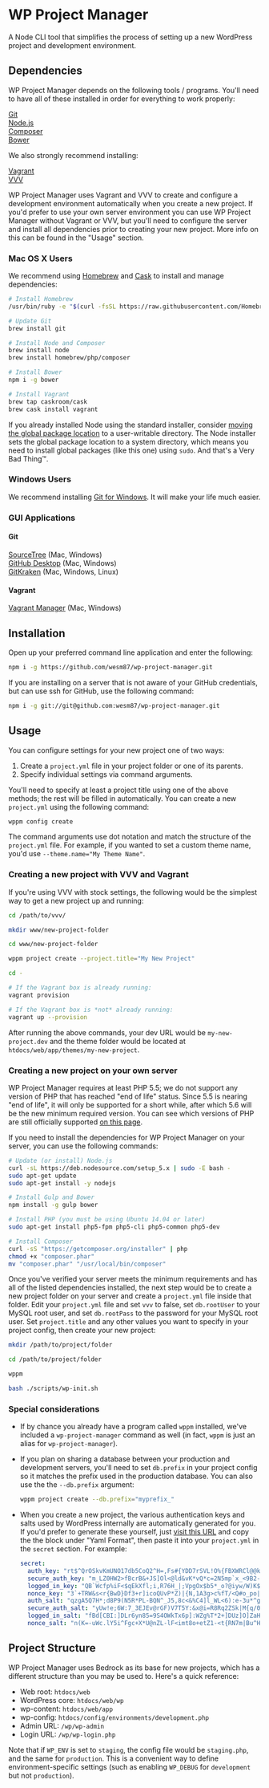 WP Project Manager
==================

<!--
ADD THESE LATER:

(David-DM needs to fix this: https://github.com/alanshaw/david-www/issues/176)

[![GitHub release][github-img]][github-url]
[![npm Version][npm-img]][npm-url]
[![Dependency Status][david-img]][david-url]
[![Coverage][coveralls-img]][coveralls-url]
[![Build Status][travis-img]][travis-url]
[![Windows Tests][appveyor-img]][appveyor-url]
-->

A Node CLI tool that simplifies the process of setting up a new WordPress
project and development environment.


## Dependencies

WP Project Manager depends on the following tools / programs. You'll need to
have all of these installed in order for everything to work properly:

[Git](https://git-scm.com/)  
[Node.js](https://nodejs.org)  
[Composer](https://getcomposer.org/)  
[Bower](http://bower.io/)

We also strongly recommend installing:

[Vagrant](https://www.vagrantup.com)  
[VVV](https://github.com/Varying-Vagrant-Vagrants/VVV)

WP Project Manager uses Vagrant and VVV to create and configure a development
environment automatically when you create a new project. If you'd prefer to
use your own server environment you can use WP Project Manager without Vagrant
or VVV, but you'll need to configure the server and install all dependencies
prior to creating your new project. More info on this can be found in the
"Usage" section.


### Mac OS X Users

We recommend using [Homebrew][brew] and [Cask](https://caskroom.github.io/)
to install and manage dependencies:

```sh
# Install Homebrew
/usr/bin/ruby -e "$(curl -fsSL https://raw.githubusercontent.com/Homebrew/install/master/install)"

# Update Git
brew install git

# Install Node and Composer
brew install node
brew install homebrew/php/composer

# Install Bower
npm i -g bower

# Install Vagrant
brew tap caskroom/cask
brew cask install vagrant
```

If you already installed Node using the standard installer, consider
[moving the global package location][npm-guide] to a user-writable directory.
The Node installer sets the global package location to a system directory,
which means you need to install global packages (like this one) using `sudo`.
And that's a Very Bad Thing™.

### Windows Users

We recommend installing [Git for Windows](https://git-for-windows.github.io/).
It will make your life much easier.

### GUI Applications

#### Git

[SourceTree](https://www.sourcetreeapp.com/) (Mac, Windows)  
[GitHub Desktop](https://desktop.github.com/) (Mac, Windows)  
[GitKraken](https://www.gitkraken.com/) (Mac, Windows, Linux)

#### Vagrant

[Vagrant Manager](http://vagrantmanager.com/) (Mac, Windows)





## Installation

Open up your preferred command line application and enter the following:

```sh
npm i -g https://github.com/wesm87/wp-project-manager.git
```

If you are installing on a server that is not aware of your GitHub credentials,
but can use ssh for GitHub, use the following command:

```sh
npm i -g git://git@github.com:wesm87/wp-project-manager.git
```


## Usage

You can configure settings for your new project one of two ways:

1. Create a `project.yml` file in your project folder or one of its parents.
2. Specify individual settings via command arguments.

You'll need to specify at least a project title using one of the above methods;
the rest will be filled in automatically. You can create a new `project.yml`
using the following command:

```sh
wppm config create
```

The command arguments use dot notation and match the structure of the
`project.yml` file. For example, if you wanted to set a custom theme name, you'd
use `--theme.name="My Theme Name"`.


### Creating a new project with VVV and Vagrant

If you're using VVV with stock settings, the following would be the simplest way
to get a new project up and running:

```sh
cd /path/to/vvv/

mkdir www/new-project-folder

cd www/new-project-folder

wppm project create --project.title="My New Project"

cd -

# If the Vagrant box is already running:
vagrant provision

# If the Vagrant box is *not* already running:
vagrant up --provision
```

After running the above commands, your dev URL would be `my-new-project.dev` and
the theme folder would be located at `htdocs/web/app/themes/my-new-project`.

### Creating a new project on your own server

WP Project Manager requires at least PHP 5.5; we do not support any version of
PHP that has reached "end of life" status. Since 5.5 is nearing "end of life",
it will only be supported for a short while, after which 5.6 will be the new
minimum required version. You can see which versions of PHP are still officially
supported [on this page](http://php.net/supported-versions.php).

If you need to install the dependencies for WP Project Manager on your server,
you can use the following commands:

```sh
# Update (or install) Node.js
curl -sL https://deb.nodesource.com/setup_5.x | sudo -E bash -
sudo apt-get update
sudo apt-get install -y nodejs

# Install Gulp and Bower
npm install -g gulp bower

# Install PHP (you must be using Ubuntu 14.04 or later)
sudo apt-get install php5-fpm php5-cli php5-common php5-dev

# Install Composer
curl -sS "https://getcomposer.org/installer" | php
chmod +x "composer.phar"
mv "composer.phar" "/usr/local/bin/composer"
```

Once you've verified your server meets the minimum requirements and has all of
the listed dependencies installed, the next step would be to create a new
project folder on your server and create a `project.yml` file inside that
folder. Edit your `project.yml` file and set `vvv` to false, set `db.rootUser`
to your MySQL root user, and set `db.rootPass` to the password for your MySQL
root user. Set `project.title` and any other values you want to specify in your
project config, then create your new project:

```sh
mkdir /path/to/project/folder

cd /path/to/project/folder

wppm

bash ./scripts/wp-init.sh
```

### Special considerations

- If by chance you already have a program called `wppm` installed, we've included
  a `wp-project-manager` command as well (in fact, `wppm` is just an alias for
  `wp-project-manager`).

- If you plan on sharing a database between your production and development
  servers, you'll need to set `db.prefix` in your project config so it matches
  the prefix used in the production database. You can also use the the
  `--db.prefix` argument:

  ```sh
  wppm project create --db.prefix="myprefix_"
  ```

- When you create a new project, the various authentication keys and salts used
  by WordPress internally are automatically generated for you. If you'd prefer
  to generate these yourself, just [visit this URL](https://roots.io/salts.html)
  and copy the the block under "Yaml Format", then paste it into your
  `project.yml` in the `secret` section. For example:

  ```yml
  secret:
    auth_key: "rt$^QrOSkvKmUNO17db5CoQ2^H=,Fs#{YDD7rSVL!O%{FBXWRCl@@k)BbHuNH}O2"
    secure_auth_key: "m_LZ0HW2>fBcrB&+JS]Ol<@ld&vK*vQ*c=2N5mp`x_<9B2-{j8*8s0gYzpzj=*Hw"
    logged_in_key: "QB`Wcfp%iF<$qEkXfl;i,R76H_|;VpgOx$b5*_o?@iyw/W)K$h)j_{]).3x6G,>*"
    nonce_key: "3`+TRW&s<r{BwD}Df3+r]icoQUvP*Z)|{N,1A3g>c%fT/<Q#o_po|xYR3+.Hah,z"
    auth_salt: "qzgA5Q7H*;d8P9(N5R*PL-BQN^_J5,8c<&%C4]l_WL<6):e-3u*^g.+V[e30b:=x"
    secure_auth_salt: "yUw!e;6W:7_3EJEv@rGF)V7T5Y:&x@i=R8Rq2ZSk|M{q/0Vy^^2qekf0xC?zDBX9"
    logged_in_salt: "fBd[CBI:]DLr6yn85=9S4OWkTx6p]:WZg%T*2+]DUz]O]ZaHU:|,6l;EOGs!kn[H"
    nonce_salt: "n(K=-uWc.lY5i^Fgc+X*U@nZL-lF<imt8o+etZ1-<t{RN7m|Bu^HvuMszQaA{7_+"
  ```


## Project Structure

WP Project Manager uses Bedrock as its base for new projects, which has
a different structure than you may be used to. Here's a quick reference:

- Web root: `htdocs/web`
- WordPress core: `htdocs/web/wp`
- wp-content: `htdocs/web/app`
- wp-config: `htdocs/config/environments/development.php`
- Admin URL: `/wp/wp-admin`
- Login URL: `/wp/wp-login.php`

Note that if `WP_ENV` is set to `staging`, the config file would be
`staging.php`, and the same for `production`. This is a convenient way to
define environment-specific settings (such as enabling `WP_DEBUG` for
`development` but not `production`).




[issues-url]:    https://github.com/wesm87/wp-project-manager/issues

[brew]:          http://brew.sh
[cask]:          https://caskroom.github.io
[npm-guide]:     http://www.johnpapa.net/how-to-use-npm-global-without-sudo-on-osx

[github-img]:    https://img.shields.io/github/release/wesm87/wp-project-manager.svg
[github-url]:    https://github.com/wesm87/wp-project-manager
[npm-img]:       https://img.shields.io/npm/v/@wesm87/wp-project-manager.svg
[npm-url]:       https://www.npmjs.com/package/@wesm87/wp-project-manager
[coveralls-img]: https://img.shields.io/coveralls/wesm87/wp-project-manager.svg
[coveralls-url]: https://coveralls.io/r/wesm87/wp-project-manager
[travis-img]:    https://img.shields.io/travis/wesm87/wp-project-manager.svg
[travis-url]:    https://travis-ci.org/wesm87/wp-project-manager
[appveyor-img]:  https://img.shields.io/appveyor/ci/wesm87/wp-project-manager.svg
[appveyor-url]:  https://ci.appveyor.com/project/wesm87/wp-project-manager
[david-img]:     https://img.shields.io/david/wesm87/wp-project-manager.svg
[david-url]:     https://david-dm.org/wesm87/wp-project-manager
